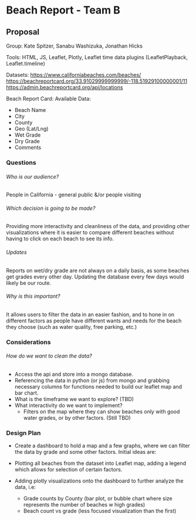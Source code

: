 # Beach Report - Team B

## Proposal

Group: Kate Spitzer, Sanabu Washizuka, Jonathan Hicks

Tools: HTML, JS, Leaflet, Plotly, Leaflet time data plugins (LeafletPlayback, Leaflet.timeline)

Datasets:
https://www.californiabeaches.com/beaches/
https://beachreportcard.org/33.91029999999999/-118.51929100000001/11
https://admin.beachreportcard.org/api/locations

Beach Report Card: Available Data:

- Beach Name
- City
- County
- Geo (Lat/Lng)
- Wet Grade
- Dry Grade
- Comments

### Questions

###### Who is our audience? 
People in California - general public &/or people visiting
###### Which decision is going to be made?
Providing more interactivity and cleanliness of the data, and providing other visualizations where it is easier to compare different beaches without having to click on each beach to see its info.
###### Updates
Reports on wet/dry grade are not always on a daily basis, as some beaches get grades every other day. Updating the database every few days would likely be our route.
###### Why is this important?
It allows users to filter the data in an easier fashion, and to hone in on different factors as people have different wants and needs for the beach they choose (such as water quality, free parking, etc.)

### Considerations

###### How do we want to clean the data?
- Access the api and store into a mongo database.
- Referencing the data in python (or js) from mongo and grabbing necessary columns for functions needed to build our leaflet map and bar chart.
- What is the timeframe we want to explore? (TBD)
- What interactivity do we want to implement?
  - Filters on the map where they can show beaches only with good water grades, or by other factors. (Still TBD)

### Design Plan

- Create a dashboard to hold a map and a few graphs, where we can filter the data by grade and some other factors. Initial ideas are:

- Plotting all beaches from the dataset into Leaflet map, adding a legend which allows for selection of certain factors.

- Adding plotly visualizations onto the dashboard to further analyze the data, i.e:
  - Grade counts by County (bar plot, or bubble chart where size represents the number of beaches w high grades)
  - Beach count vs grade (less focused visualization than the first)
